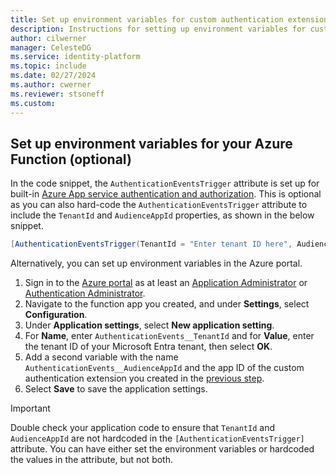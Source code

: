 ```yaml
---
title: Set up environment variables for custom authentication extensions in the Azure portal
description: Instructions for setting up environment variables for custom authentication extensions in the Azure portal.
author: cilwerner
manager: CelesteDG
ms.service: identity-platform
ms.topic: include
ms.date: 02/27/2024
ms.author: cwerner
ms.reviewer: stsoneff
ms.custom:
---
```


## Set up environment variables for your Azure Function (optional)

In the code snippet, the `AuthenticationEventsTrigger` attribute is set up for built-in [Azure App service authentication and authorization](/azure/app-service/overview-authentication-authorization). This is optional as you can also hard-code the `AuthenticationEventsTrigger` attribute to include the `TenantId` and `AudienceAppId` properties, as shown in the below snippet.

```csharp
[AuthenticationEventsTrigger(TenantId = "Enter tenant ID here", AudienceAppId = "Enter application client ID here")]
```

Alternatively, you can set up environment variables in the Azure portal.

1. Sign in to the [Azure portal](https://portal.azure.com) as at least an [Application Administrator](~/identity/role-based-access-control/permissions-reference.md#application-developer) or [Authentication Administrator](~/identity/role-based-access-control/permissions-reference.md#authentication-administrator).
1. Navigate to the function app you created, and under **Settings**, select **Configuration**.
1. Under **Application settings**, select **New application setting**.
1. For **Name**, enter `AuthenticationEvents__TenantId` and for **Value**, enter the tenant ID of your Microsoft Entra tenant, then select **OK**.
1. Add a second variable with the name `AuthenticationEvents__AudienceAppId` and the app ID of the custom authentication extension you created in the [previous step](#register-a-custom-authentication-extension).
1. Select **Save** to save the application settings.

> [!IMPORTANT]
> 
> Double check your application code to ensure that `TenantId` and `AudienceAppId` are not hardcoded in the `[AuthenticationEventsTrigger]` attribute. You can have either set the environment variables or hardcoded the values in the attribute, but not both.